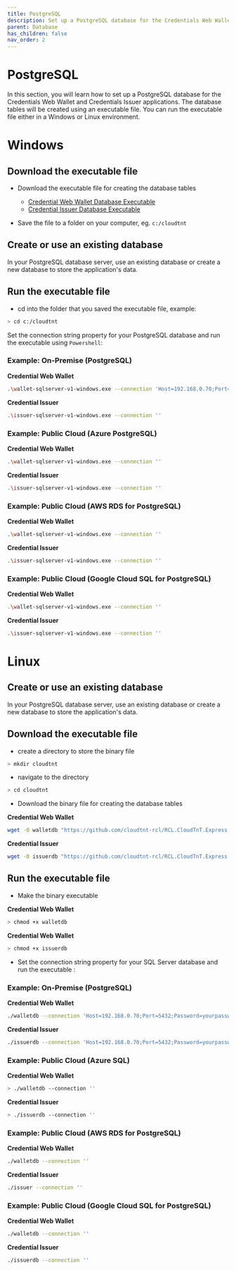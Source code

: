```yaml
---
title: PostgreSQL
description: Set up a PostgreSQL database for the Credentials Web Wallet and Credentials Issuer applications.
parent: Database
has_children: false
nav_order: 2
---
```


# PostgreSQL

In this section, you will learn how to set up a PostgreSQL database for the Credentials Web Wallet and Credentials Issuer applications. The database tables will be created using an executable file. You can run the executable file either in a Windows or Linux environment.

# Windows

## Download the executable file

- Download the executable file for creating the database tables

    - [Credential Web Wallet Database Executable](https://github.com/cloudtnt-rcl/RCL.CloudTnT.Express.Deployment/releases/download/V1.0/wallet-postgres-v1-windows.exe)
    - [Credential Issuer Database Executable](https://github.com/cloudtnt-rcl/RCL.CloudTnT.Express.Deployment/releases/download/V1.0/issuer-postgres-v1-windows.exe)

- Save the file to a folder on your computer, eg. ``c:/cloudtnt``

## Create or use an existing database

In your PostgreSQL database server, use an existing database or create a new database to store the application's data.

## Run the executable file

- cd into the folder that you saved the executable file, example:

```bash
> cd c:/cloudtnt
```
Set the connection string property for your PostgreSQL database and run the executable using ``Powershell``:

### Example: On-Premise (PostgreSQL)

**Credential Web Wallet**
```bash
.\wallet-sqlserver-v1-windows.exe --connection 'Host=192.168.0.70;Port=5432;Password=yourpassword;Persist Security Info=True;Username=yourusername;Database=yourdatabase'
```

**Credential Issuer**
```bash
.\issuer-sqlserver-v1-windows.exe --connection ''
```

### Example: Public Cloud (Azure PostgreSQL)

**Credential Web Wallet**
```bash
.\wallet-sqlserver-v1-windows.exe --connection ''
```

**Credential Issuer**
```bash
.\issuer-sqlserver-v1-windows.exe --connection ''
```

### Example: Public Cloud (AWS RDS for PostgreSQL)

**Credential Web Wallet**
```bash
.\wallet-sqlserver-v1-windows.exe --connection ''
```

**Credential Issuer**
```bash
.\issuer-sqlserver-v1-windows.exe --connection ''
```

### Example: Public Cloud (Google Cloud SQL for PostgreSQL)

**Credential Web Wallet**
```bash
.\wallet-sqlserver-v1-windows.exe --connection ''
```

**Credential Issuer**
```bash
.\issuer-sqlserver-v1-windows.exe --connection ''
```

# Linux

## Create or use an existing database

In your PostgreSQL database server, use an existing database or create a new database to store the application's data.

## Download the executable file

- create a directory to store the binary file

```bash
> mkdir cloudtnt
```

- navigate to the directory

```bash
> cd cloudtnt
```

- Download the binary file for creating the database tables

**Credential Web Wallet**
```bash
wget -O walletdb "https://github.com/cloudtnt-rcl/RCL.CloudTnT.Express.Deployment/releases/download/V1.0/wallet-postgres-v1-linux"
```

**Credential Issuer**
```bash
wget -O issuerdb "https://github.com/cloudtnt-rcl/RCL.CloudTnT.Express.Deployment/releases/download/V1.0/issuer-postgres-v1-linux"
```
## Run the executable file

- Make the binary executable

**Credential Web Wallet**
```bash
> chmod +x walletdb
```

**Credential Web Wallet**
```bash
> chmod +x issuerdb
```

- Set the connection string property for your SQL Server database and run the executable :

### Example: On-Premise (PostgreSQL)

**Credential Web Wallet**
```bash
./walletdb --connection 'Host=192.168.0.70;Port=5432;Password=yourpassword;Persist Security Info=True;Username=yourusername;Database=yourdatabase'
```

**Credential Issuer**
```bash
./issuerdb --connection 'Host=192.168.0.70;Port=5432;Password=yourpassword;Persist Security Info=True;Username=yourusername;Database=yourdatabase'
```

### Example: Public Cloud (Azure SQL)

**Credential Web Wallet**
```bash
> ./walletdb --connection ''
```

**Credential Issuer**
```bash
> ./issuerdb --connection ''
```

### Example: Public Cloud (AWS RDS for PostgreSQL)

**Credential Web Wallet**
```bash
./walletdb --connection ''
```

**Credential Issuer**
```bash
./issuer --connection ''
```

### Example: Public Cloud (Google Cloud SQL for PostgreSQL)

**Credential Web Wallet**
```bash
./walletdb --connection ''
```

**Credential Issuer**
```bash
./issuerdb --connection ''
```